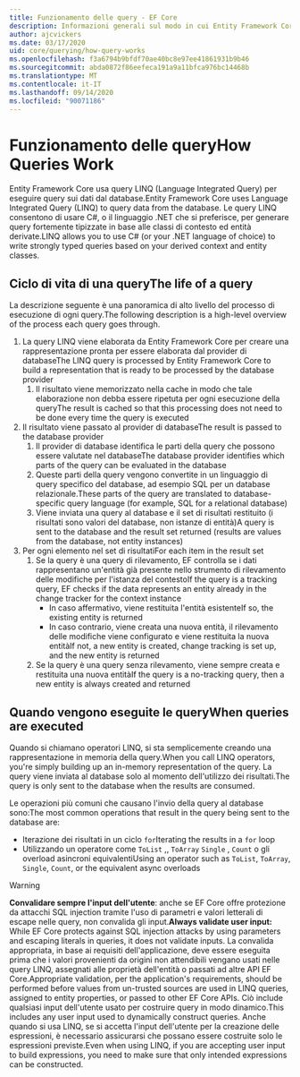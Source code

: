 ```yaml
---
title: Funzionamento delle query - EF Core
description: Informazioni generali sul modo in cui Entity Framework Core compila ed esegue internamente le query
author: ajcvickers
ms.date: 03/17/2020
uid: core/querying/how-query-works
ms.openlocfilehash: f3a6794b9bfdf70ae40bc8e97ee41861931b9b46
ms.sourcegitcommit: abda0872f86eefeca191a9a11bfca976bc14468b
ms.translationtype: MT
ms.contentlocale: it-IT
ms.lasthandoff: 09/14/2020
ms.locfileid: "90071186"
---
```

# <a name="how-queries-work"></a><span data-ttu-id="94fa9-103">Funzionamento delle query</span><span class="sxs-lookup"><span data-stu-id="94fa9-103">How Queries Work</span></span>

<span data-ttu-id="94fa9-104">Entity Framework Core usa query LINQ (Language Integrated Query) per eseguire query sui dati dal database.</span><span class="sxs-lookup"><span data-stu-id="94fa9-104">Entity Framework Core uses Language Integrated Query (LINQ) to query data from the database.</span></span> <span data-ttu-id="94fa9-105">Le query LINQ consentono di usare C#, o il linguaggio .NET che si preferisce, per generare query fortemente tipizzate in base alle classi di contesto ed entità derivate.</span><span class="sxs-lookup"><span data-stu-id="94fa9-105">LINQ allows you to use C# (or your .NET language of choice) to write strongly typed queries based on your derived context and entity classes.</span></span>

## <a name="the-life-of-a-query"></a><span data-ttu-id="94fa9-106">Ciclo di vita di una query</span><span class="sxs-lookup"><span data-stu-id="94fa9-106">The life of a query</span></span>

<span data-ttu-id="94fa9-107">La descrizione seguente è una panoramica di alto livello del processo di esecuzione di ogni query.</span><span class="sxs-lookup"><span data-stu-id="94fa9-107">The following description is a high-level overview of the process each query goes through.</span></span>

1. <span data-ttu-id="94fa9-108">La query LINQ viene elaborata da Entity Framework Core per creare una rappresentazione pronta per essere elaborata dal provider di database</span><span class="sxs-lookup"><span data-stu-id="94fa9-108">The LINQ query is processed by Entity Framework Core to build a representation that is ready to be processed by the database provider</span></span>
   1. <span data-ttu-id="94fa9-109">Il risultato viene memorizzato nella cache in modo che tale elaborazione non debba essere ripetuta per ogni esecuzione della query</span><span class="sxs-lookup"><span data-stu-id="94fa9-109">The result is cached so that this processing does not need to be done every time the query is executed</span></span>
2. <span data-ttu-id="94fa9-110">Il risultato viene passato al provider di database</span><span class="sxs-lookup"><span data-stu-id="94fa9-110">The result is passed to the database provider</span></span>
   1. <span data-ttu-id="94fa9-111">Il provider di database identifica le parti della query che possono essere valutate nel database</span><span class="sxs-lookup"><span data-stu-id="94fa9-111">The database provider identifies which parts of the query can be evaluated in the database</span></span>
   2. <span data-ttu-id="94fa9-112">Queste parti della query vengono convertite in un linguaggio di query specifico del database, ad esempio SQL per un database relazionale.</span><span class="sxs-lookup"><span data-stu-id="94fa9-112">These parts of the query are translated to database-specific query language (for example, SQL for a relational database)</span></span>
   3. <span data-ttu-id="94fa9-113">Viene inviata una query al database e il set di risultati restituito (i risultati sono valori del database, non istanze di entità)</span><span class="sxs-lookup"><span data-stu-id="94fa9-113">A query is sent to the database and the result set returned (results are values from the database, not entity instances)</span></span>
3. <span data-ttu-id="94fa9-114">Per ogni elemento nel set di risultati</span><span class="sxs-lookup"><span data-stu-id="94fa9-114">For each item in the result set</span></span>
   1. <span data-ttu-id="94fa9-115">Se la query è una query di rilevamento, EF controlla se i dati rappresentano un'entità già presente nello strumento di rilevamento delle modifiche per l'istanza del contesto</span><span class="sxs-lookup"><span data-stu-id="94fa9-115">If the query is a tracking query, EF checks if the data represents an entity already in the change tracker for the context instance</span></span>
      * <span data-ttu-id="94fa9-116">In caso affermativo, viene restituita l'entità esistente</span><span class="sxs-lookup"><span data-stu-id="94fa9-116">If so, the existing entity is returned</span></span>
      * <span data-ttu-id="94fa9-117">In caso contrario, viene creata una nuova entità, il rilevamento delle modifiche viene configurato e viene restituita la nuova entità</span><span class="sxs-lookup"><span data-stu-id="94fa9-117">If not, a new entity is created, change tracking is set up, and the new entity is returned</span></span>
   2. <span data-ttu-id="94fa9-118">Se la query è una query senza rilevamento, viene sempre creata e restituita una nuova entità</span><span class="sxs-lookup"><span data-stu-id="94fa9-118">If the query is a no-tracking query, then a new entity is always created and returned</span></span>

## <a name="when-queries-are-executed"></a><span data-ttu-id="94fa9-119">Quando vengono eseguite le query</span><span class="sxs-lookup"><span data-stu-id="94fa9-119">When queries are executed</span></span>

<span data-ttu-id="94fa9-120">Quando si chiamano operatori LINQ, si sta semplicemente creando una rappresentazione in memoria della query.</span><span class="sxs-lookup"><span data-stu-id="94fa9-120">When you call LINQ operators, you're simply building up an in-memory representation of the query.</span></span> <span data-ttu-id="94fa9-121">La query viene inviata al database solo al momento dell'utilizzo dei risultati.</span><span class="sxs-lookup"><span data-stu-id="94fa9-121">The query is only sent to the database when the results are consumed.</span></span>

<span data-ttu-id="94fa9-122">Le operazioni più comuni che causano l'invio della query al database sono:</span><span class="sxs-lookup"><span data-stu-id="94fa9-122">The most common operations that result in the query being sent to the database are:</span></span>

* <span data-ttu-id="94fa9-123">Iterazione dei risultati in un ciclo `for`</span><span class="sxs-lookup"><span data-stu-id="94fa9-123">Iterating the results in a `for` loop</span></span>
* <span data-ttu-id="94fa9-124">Utilizzando un operatore come `ToList` ,, `ToArray` `Single` , `Count` o gli overload asincroni equivalenti</span><span class="sxs-lookup"><span data-stu-id="94fa9-124">Using an operator such as `ToList`, `ToArray`, `Single`, `Count`, or the equivalent async overloads</span></span>

> [!WARNING]  
> <span data-ttu-id="94fa9-125">**Convalidare sempre l'input dell'utente**: anche se EF Core offre protezione da attacchi SQL injection tramite l'uso di parametri e valori letterali di escape nelle query, non convalida gli input.</span><span class="sxs-lookup"><span data-stu-id="94fa9-125">**Always validate user input:** While EF Core protects against SQL injection attacks by using parameters and escaping literals in queries, it does not validate inputs.</span></span> <span data-ttu-id="94fa9-126">La convalida appropriata, in base ai requisiti dell'applicazione, deve essere eseguita prima che i valori provenienti da origini non attendibili vengano usati nelle query LINQ, assegnati alle proprietà dell'entità o passati ad altre API EF Core.</span><span class="sxs-lookup"><span data-stu-id="94fa9-126">Appropriate validation, per the application's requirements, should be performed before values from un-trusted sources are used in LINQ queries, assigned to entity properties, or passed to other EF Core APIs.</span></span> <span data-ttu-id="94fa9-127">Ciò include qualsiasi input dell'utente usato per costruire query in modo dinamico.</span><span class="sxs-lookup"><span data-stu-id="94fa9-127">This includes any user input used to dynamically construct queries.</span></span> <span data-ttu-id="94fa9-128">Anche quando si usa LINQ, se si accetta l'input dell'utente per la creazione delle espressioni, è necessario assicurarsi che possano essere costruite solo le espressioni previste.</span><span class="sxs-lookup"><span data-stu-id="94fa9-128">Even when using LINQ, if you are accepting user input to build expressions, you need to make sure that only intended expressions can be constructed.</span></span>
